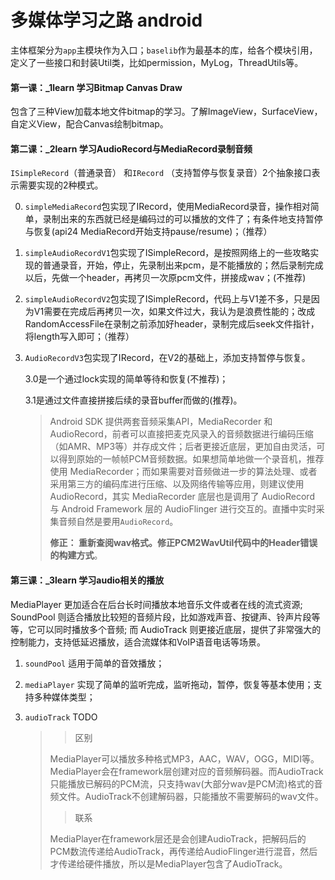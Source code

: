# 多媒体学习之路 android
主体框架分为`app`主模块作为入口；`baselib`作为最基本的库，给各个模块引用，定义了一些接口和封装Util类，比如permission，MyLog，ThreadUtils等。

#### 第一课：_1learn  学习Bitmap Canvas Draw

包含了三种View加载本地文件bitmap的学习。了解ImageView，SurfaceView，自定义View，配合Canvas绘制bitmap。

#### 第二课：_2learn  学习AudioRecord与MediaRecord录制音频

`ISimpleRecord`（普通录音） 和`IRecord` （支持暂停与恢复录音）2个抽象接口表示需要实现的2种模式。

0. `simpleMediaRecord`包实现了IRecord，使用MediaRecord录音，操作相对简单，录制出来的东西就已经是编码过的可以播放的文件了；有条件地支持暂停与恢复(api24 MediaRecord开始支持pause/resume)；（推荐）

1. `simpleAudioRecordV1`包实现了ISimpleRecord，是按照网络上的一些攻略实现的普通录音，开始，停止，先录制出来pcm，是不能播放的；然后录制完成以后，先做一个header，再拷贝一次原pcm文件，拼接成wav；(不推荐)

2. `simpleAudioRecordV2`包实现了ISimpleRecord，代码上与V1差不多，只是因为V1需要在完成后再拷贝一次，如果文件过大，我认为是浪费性能的；改成RandomAccessFile在录制之前添加好header，录制完成后seek文件指针，将length写入即可；（推荐）

3. `AudioRecordV3`包实现了IRecord，在V2的基础上，添加支持暂停与恢复。

   3.0是一个通过lock实现的简单等待和恢复(不推荐)；
   
   3.1是通过文件直接拼接后续的录音buffer而做的(推荐)。
   
   >  Android SDK 提供两套音频采集API，MediaRecorder 和 AudioRecord，前者可以直接把麦克风录入的音频数据进行编码压缩（如AMR、MP3等）并存成文件；后者更接近底层，更加自由灵活，可以得到原始的一帧帧PCM音频数据。如果想简单地做一个录音机，推荐使用 MediaRecorder；而如果需要对音频做进一步的算法处理、或者采用第三方的编码库进行压缩、以及网络传输等应用，则建议使用 AudioRecord，其实 MediaRecorder 底层也是调用了 AudioRecord 与 Android Framework 层的 AudioFlinger 进行交互的。直播中实时采集音频自然是要用`AudioRecord`。 
   >
   >  **修正： 重新查阅wav格式。修正PCM2WavUtil代码中的Header错误的构建方式**。

#### 第三课：_3learn  学习audio相关的播放

MediaPlayer 更加适合在后台长时间播放本地音乐文件或者在线的流式资源; SoundPool 则适合播放比较短的音频片段，比如游戏声音、按键声、铃声片段等等，它可以同时播放多个音频; 而 AudioTrack 则更接近底层，提供了非常强大的控制能力，支持低延迟播放，适合流媒体和VoIP语音电话等场景。

1. `soundPool` 适用于简单的音效播放；

2. `mediaPlayer` 实现了简单的监听完成，监听拖动，暂停，恢复等基本使用；支持多种媒体类型；

3. `audioTrack` TODO

   > > 区别
   >
   > MediaPlayer可以播放多种格式MP3，AAC，WAV，OGG，MIDI等。MediaPlayer会在framework层创建对应的音频解码器。而AudioTrack只能播放已解码的PCM流，只支持wav(大部分wav是PCM流)格式的音频文件。AudioTrack不创建解码器，只能播放不需要解码的wav文件。
   >
   > > 联系
   >
   > MediaPlayer在framework层还是会创建AudioTrack，把解码后的PCM数流传递给AudioTrack，再传递给AudioFlinger进行混音，然后才传递给硬件播放，所以是MediaPlayer包含了AudioTrack。

